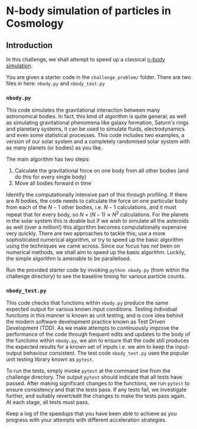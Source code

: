 # N-body simulation of particles in Cosmology

## Introduction

In this challenge, we shall attempt to speed up a classical [n-body simulation](https://en.wikipedia.org/wiki/N-body_simulation).

You are given a starter code in the `challenge_problem/` folder. There are two files in here: `nbody.py` and `nbody_test.py`

### `nbody.py`

This code simulates the gravitational interaction between many astronomical bodies. In fact, this kind of algorithm is quite general; as well as simulating gravitational phenomena like galaxy formation, Saturn's rings and planetary systems, it can be used to simulate fluids, electrodynamics and even some statistical processes. This code includes two examples, a version of our solar system and a completely randomised solar system with as many planets (or bodies) as you like.

The main algorithm has two steps:

1. Calculate the gravitational force on one body from all other bodies (and do this for every single body)
2. Move all bodies forward in time

Identify the computationally intensive part of this through profiling.
If there are $N$ bodies, the code needs to calculate the force on one particular body from each of the $N-1$ other bodies, i.e. $N-1$ calculations, and it must repeat that for every body, so $N \times (N-1) \approx N^2$ calculations. For the planets in the solar system this is doable but if we wish to simulate all the asteroids as well (over a million!) this algorithm becomes computationally expensive very quickly. There are two approaches to tackle this; use a more sophisticated numerical algorithm, or try to speed up the basic algorithm using the techniques we came across. Since our focus has *not* been on numerical methods, we shall aim to speed up the basic algorithm. Luckily, the simple algorithm is amenable to be parallelised.

Run the provided starter code by invoking `python nbody.py` (from within the challenge directory) to see the baseline timing for various particle counts.

### `nbody_test.py`
This code checks that functions within `nbody.py` produce the same expected output for various known input conditions. Testing individual functions in this manner is known as unit testing, and is core idea behind the modern software development practice known as Test Driven Development (TDD). As we make attempts to continuously improve the performance of the code through frequent edits and updates to the body of the functions within `nbody.py`, we aim to ensure that the code still produces the expected results for a known set of inputs i.e. we aim to keep the input-output behaviour consistent. The test code `nbody_test.py` uses the popular unit testing library known as `pytest`.

To run the tests, simply invoke `pytest` at the command line from the challenge directory. The output `pytest` should indicate that all tests have passed. After making significant changes to the functions, we run `pytest` to ensure consistency and that the tests pass. If any tests fail, we investigate further, and suitably revert/edit the changes to make the tests pass again. At each stage, all tests must pass.

Keep a log of the speedups that you have been able to achieve as you progress with your attempts with different acceleration strategies.
